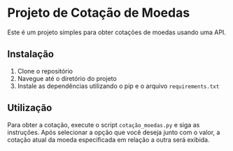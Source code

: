 # Projeto de Cotação de Moedas

Este é um projeto simples para obter cotações de moedas usando uma API.

## Instalação

1. Clone o repositório
2. Navegue até o diretório do projeto
3. Instale as dependências utilizando o pip e o arquivo `requirements.txt`

## Utilização

Para obter a cotação, execute o script `cotação_moedas.py` e siga as instruções.
Após selecionar a opção que você deseja junto com o valor, a cotação atual da moeda especificada em relação a outra será exibida.